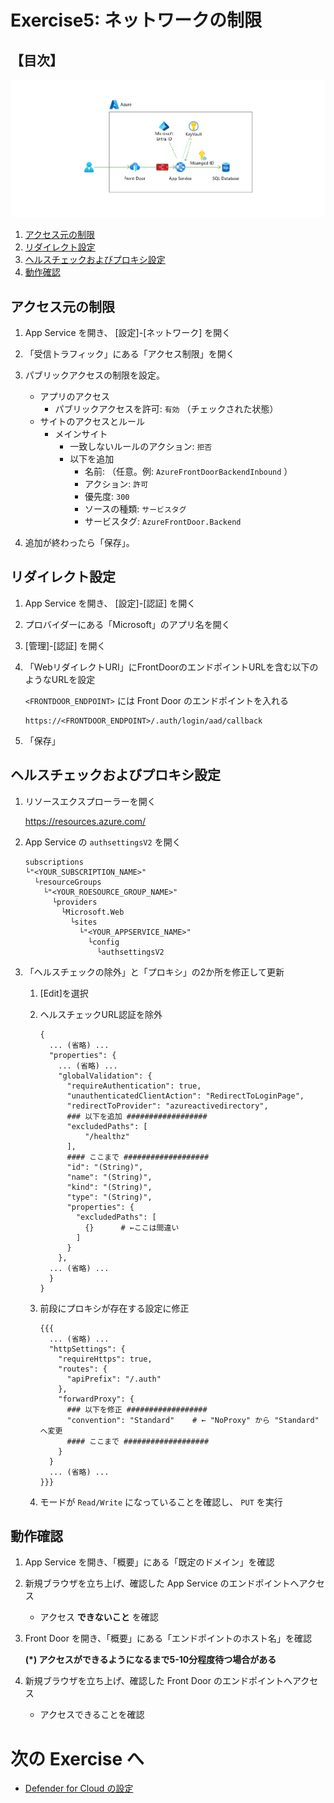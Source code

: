 # Exercise5: ネットワークの制限

## 【目次】

![](images/ex05-0000-net.png)

1. [アクセス元の制限](#アクセス元の制限)
1. [リダイレクト設定](#リダイレクト設定)
1. [ヘルスチェックおよびプロキシ設定](#ヘルスチェックおよびプロキシ設定)
1. [動作確認](#動作確認)


## アクセス元の制限

1. App Service を開き、 [設定]-[ネットワーク] を開く

1. 「受信トラフィック」にある「アクセス制限」を開く

1. パブリックアクセスの制限を設定。

    * アプリのアクセス
      * パブリックアクセスを許可: `有効` （チェックされた状態）
    * サイトのアクセスとルール
        * メインサイト
            * 一致しないルールのアクション: `拒否`
            * 以下を追加
                * 名前: （任意。例: `AzureFrontDoorBackendInbound` ）
                * アクション: `許可`
                * 優先度: `300`
                * ソースの種類: `サービスタグ`
                * サービスタグ: `AzureFrontDoor.Backend`

1. 追加が終わったら「保存」。


## リダイレクト設定

1. App Service を開き、 [設定]-[認証] を開く

1. プロバイダーにある「Microsoft」のアプリ名を開く

1. [管理]-[認証] を開く

1. 「WebリダイレクトURI」にFrontDoorのエンドポイントURLを含む以下のようなURLを設定

    `<FRONTDOOR_ENDPOINT>` には Front Door のエンドポイントを入れる

    ```
    https://<FRONTDOOR_ENDPOINT>/.auth/login/aad/callback
    ```

1. 「保存」


## ヘルスチェックおよびプロキシ設定

1. リソースエクスプローラーを開く

    https://resources.azure.com/

1. App Service の `authsettingsV2` を開く

    ```
    subscriptions
    └"<YOUR_SUBSCRIPTION_NAME>"
      └resourceGroups
        └"<YOUR_ROESOURCE_GROUP_NAME>"
          └providers
            └Microsoft.Web
              └sites
                └"<YOUR_APPSERVICE_NAME>"
                  └config
                    └authsettingsV2
    ```

1. 「ヘルスチェックの除外」と「プロキシ」の2か所を修正して更新

    1. [Edit]を選択

    1. ヘルスチェックURL認証を除外

        ```
        {
          ... (省略) ...
          "properties": {
            ... (省略) ...
            "globalValidation": {
              "requireAuthentication": true,
              "unauthenticatedClientAction": "RedirectToLoginPage",
              "redirectToProvider": "azureactivedirectory",
              ### 以下を追加 ##################
              "excludedPaths": [
                  "/healthz"
              ],
              #### ここまで ###################
              "id": "(String)",
              "name": "(String)",
              "kind": "(String)",
              "type": "(String)",
              "properties": {
                "excludedPaths": [
                  {}      # ←ここは間違い
                ]
              }
            },
          ... (省略) ...
          }
        }
        ```

    1. 前段にプロキシが存在する設定に修正

        ```
        {{{
          ... (省略) ...
          "httpSettings": {
            "requireHttps": true,
            "routes": {
              "apiPrefix": "/.auth"
            },
            "forwardProxy": {
              ### 以下を修正 ##################
              "convention": "Standard"    # ← "NoProxy" から "Standard" へ変更
              #### ここまで ###################
            }
          }
          ... (省略) ...
        }}}
        ```

    1. モードが `Read/Write` になっていることを確認し、 `PUT` を実行



## 動作確認

1. App Service を開き、「概要」にある「既定のドメイン」を確認

1. 新規ブラウザを立ち上げ、確認した App Service のエンドポイントへアクセス

    * アクセス **できないこと** を確認

1. Front Door を開き、「概要」にある「エンドポイントのホスト名」を確認

    **(*) アクセスができるようになるまで5-10分程度待つ場合がある**

1. 新規ブラウザを立ち上げ、確認した Front Door のエンドポイントへアクセス

    * アクセスできることを確認


# 次の Exercise へ

* [Defender for Cloud の設定](exercise06.md)
